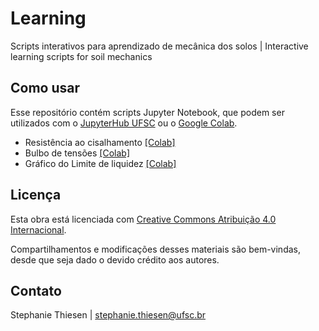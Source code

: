 # Learning
Scripts interativos para aprendizado de mecânica dos solos | Interactive learning scripts for soil mechanics

<!-- ### Português (pt-br) -->

## Como usar

Esse repositório contém scripts Jupyter Notebook, que podem ser utilizados com o [JupyterHub UFSC](https://notebooks.inf.ufsc.br/) ou o [Google Colab](https://colab.research.google.com/).

- Resistência ao cisalhamento [[Colab]](https://colab.research.google.com/github/geoUFSC/learning/blob/main/Resist%C3%AAncia%20ao%20Cisalhamento.ipynb)
- Bulbo de tensões [[Colab]](https://colab.research.google.com/github/geoUFSC/learning/blob/main/Bulbo%20de%20tens%C3%B5es.ipynb)
- Gráfico do Limite de liquidez [[Colab]](https://github.com/geoUFSC/learning/blob/main/Limite_de_Liquidez.ipynb)

## Licença

Esta obra está licenciada com [Creative Commons Atribuição 4.0 Internacional](https://creativecommons.org/licenses/by/4.0/).

Compartilhamentos e modificações desses materiais são bem-vindas, desde que seja dado o devido crédito aos autores.

## Contato

Stephanie Thiesen | stephanie.thiesen@ufsc.br

<!--
### English (en)

## How to use

This repository contains Jupyter Notebook scripts, which may be used with [JupyterHub UFSC](https://notebooks.inf.ufsc.br/) or [Google Colab](https://colab.research.google.com/).

## License

This work is licensed under a [Creative Commons Attribution 4.0 International License](https://creativecommons.org/licenses/by/4.0/).

You are welcome to share and modify these materials, as long as you give appropriate credit to the authors.

## Contact

Stephanie Thiesen | stephanie.thiesen@ufsc.br
-->
